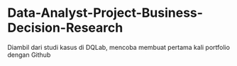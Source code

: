 # Data-Analyst-Project-Business-Decision-Research
Diambil dari studi kasus di DQLab, mencoba membuat pertama kali portfolio dengan Github
